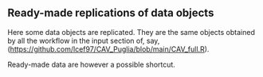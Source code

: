## Ready-made replications of data objects

Here some data objects are replicated. They are the same objects obtained
by all the workflow in the input section of, say, (https://github.com/lcef97/CAV_Puglia/blob/main/CAV_full.R).

Ready-made data are however a possible shortcut. 